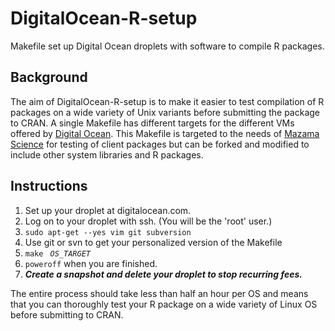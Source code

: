 # DigitalOcean-R-setup

Makefile set up Digital Ocean droplets with software to compile R packages.

## Background

The aim of DigitalOcean-R-setup is to make it easier to test compilation of R packages on a wide variety of Unix variants
before submitting the package to CRAN. A single Makefile has different targets for the different VMs offered by
[Digital Ocean](http://digitalocean.com). This Makefile is targeted to the needs of
[Mazama Science](http://mazamascience.com) for testing of
client packages but can be forked and modified to include other system libraries and R packages.


## Instructions

1. Set up your droplet at digitalocean.com.
2. Log on to your droplet with ssh. (You will be the 'root' user.)
3. `sudo apt-get --yes vim git subversion`
4. Use git or svn to get your personalized version of the Makefile
5. `make ` *`OS_TARGET`*
6. `poweroff` when you are finished.
7. __*Create a snapshot and delete your droplet to stop recurring fees.*__

The entire process should take less than half an hour per OS and means that you can thoroughly test your R package on a wide variety of Linux OS before submitting to CRAN.
